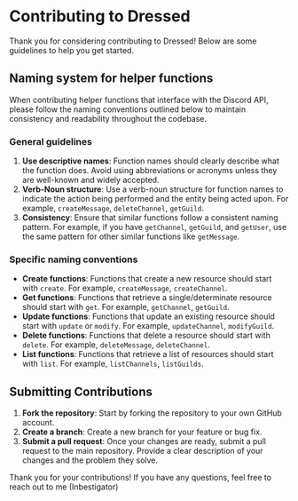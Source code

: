 # Contributing to Dressed

Thank you for considering contributing to Dressed! Below are some
guidelines to help you get started.

## Naming system for helper functions

When contributing helper functions that interface with the Discord API, please
follow the naming conventions outlined below to maintain consistency and
readability throughout the codebase.

### General guidelines

1. **Use descriptive names**: Function names should clearly describe what the
   function does. Avoid using abbreviations or acronyms unless they are
   well-known and widely accepted.
2. **Verb-Noun structure**: Use a verb-noun structure for function names to
   indicate the action being performed and the entity being acted upon. For
   example, `createMessage`, `deleteChannel`, `getGuild`.
3. **Consistency**: Ensure that similar functions follow a consistent naming
   pattern. For example, if you have `getChannel`, `getGuild`, and `getUser`,
   use the same pattern for other similar functions like `getMessage`.

### Specific naming conventions

- **Create functions**: Functions that create a new resource should start with
  `create`. For example, `createMessage`, `createChannel`.
- **Get functions**: Functions that retrieve a single/determinate resource
  should start with `get`. For example, `getChannel`, `getGuild`.
- **Update functions**: Functions that update an existing resource should start
  with `update` or `modify`. For example, `updateChannel`, `modifyGuild`.
- **Delete functions**: Functions that delete a resource should start with
  `delete`. For example, `deleteMessage`, `deleteChannel`.
- **List functions**: Functions that retrieve a list of resources should start
  with `list`. For example, `listChannels`, `listGuilds`.

## Submitting Contributions

1. **Fork the repository**: Start by forking the repository to your own GitHub
   account.
2. **Create a branch**: Create a new branch for your feature or bug fix.
3. **Submit a pull request**: Once your changes are ready, submit a pull request
   to the main repository. Provide a clear description of your changes and the
   problem they solve.

Thank you for your contributions! If you have any questions, feel free to reach
out to me (Inbestigator)
